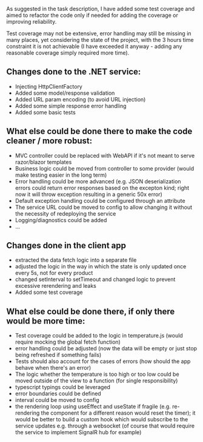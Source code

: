 As suggested in the task description, I have added some test coverage and aimed to refactor the code only if needed for adding the coverage or improving reliability.

Test coverage may not be extensive, error handling may still be missing in many places, yet considering the state of the project, with the 3 hours time constraint it is not achievable (I have exceeded it anyway - adding any reasonable coverage simply required more time).

## Changes done to the .NET service:
- Injecting HttpClientFactory
- Added some model/response validation
- Added URL param encoding (to avoid URL injection)
- Added some simple response error handling
- Added some basic tests

## What else could be done there to make the code cleaner / more robust:
- MVC controller could be replaced with WebAPI if it's not meant to serve razor/blazor templates
- Business logic could be moved from controller to some provider (would make testing easier in the long term)
- Error handling could be more advanced (e.g. JSON deserialization errors could return error responses based on the excepton kind; right now it will throw exception resulting in a generic 50x error)
- Default exception handling could be configured through an attribute
- The service URL could be moved to config to allow changing it without the necessity of redeploying the service
- Logging/diagnostics could be added
- ... 

## Changes done in the client app
- extracted the data fetch logic into a separate file
- adjusted the logic in the way in which the state is only updated once every 5s, not for every product
- changed setInterval to setTimeout and changed logic to prevent excessive rerendering and leaks
- Added some test coverage

## What else could be done there, if only there would be more time:
- Test coverage could be added to the logic in temperature.js (would require mocking the global fetch function)
- error handling could be adjusted (now the data will be empty or just stop being refreshed if something fails)
- Tests should also account for the cases of errors (how should the app behave when there's an error)
- The logic whether the temperature is too high or too low could be moved outside of the view to a function (for single responsibility)
- typescript typings could be leveraged
- error boundaries could be defined
- interval could be moved to config
- the rendering loop using useEffect and useState if fragile (e.g. re-rendering the component for a different reason would reset the timer); it would be better to build a custom hook which would subscribe to the service updates e.g. through a websocket (of course that would require the service to implement SignalR hub for example)  